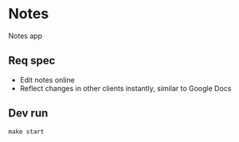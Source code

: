 # Notes

Notes app

## Req spec

* Edit notes online
* Reflect changes in other clients instantly, similar to Google Docs

## Dev run

```
make start
```
